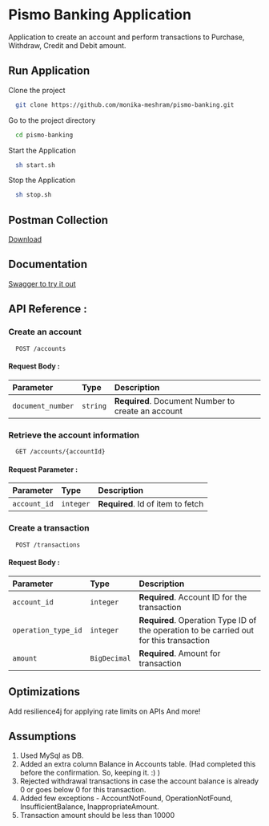 
# Pismo Banking Application

Application to create an account and perform transactions to Purchase, Withdraw, Credit and Debit amount.

## Run Application

Clone the project

```bash
  git clone https://github.com/monika-meshram/pismo-banking.git
```

Go to the project directory

```bash
  cd pismo-banking
```

Start the Application

```bash
  sh start.sh
```

Stop the Application

```bash
  sh stop.sh
```


## Postman Collection

[Download](https://github.com/monika-meshram/pismo-banking/blob/main/src/main/resources/postman/PismoBankingAPIs.postman_collection.json)


## Documentation

[Swagger to try it out](http://localhost:8080/swagger-ui/index.html#/)


## API Reference :

### Create an account

```http
  POST /accounts
```
#### Request Body :

| Parameter | Type     | Description                |
| :-------- | :------- | :------------------------- |
| `document_number` | `string` | **Required**. Document Number to create an account |

### Retrieve the account information

```http
  GET /accounts/{accountId}
```
#### Request Parameter :

| Parameter | Type     | Description                       |
| :-------- | :------- | :-------------------------------- |
| `account_id`      | `integer` | **Required**. Id of item to fetch |

### Create a transaction

```http
  POST /transactions
```
#### Request Body :

| Parameter | Type     | Description                |
| :-------- | :------- | :------------------------- |
| `account_id` | `integer` | **Required**. Account ID for the transaction
`operation_type_id` | `integer` | **Required**. Operation Type ID of the operation to be carried out for this transaction |
`amount` | `BigDecimal` | **Required**. Amount for transaction |


## Optimizations

Add resilience4j for applying rate limits on APIs
And more!

## Assumptions

1. Used MySql as DB.
2. Added an extra column Balance in Accounts table. (Had completed this before the confirmation. So, keeping it. :) )
3. Rejected withdrawal transactions in case the account balance is already 0 or goes below 0 for this transaction.
4. Added few exceptions -  AccountNotFound, OperationNotFound, InsufficientBalance, InappropriateAmount.
5. Transaction amount should be less than 10000

